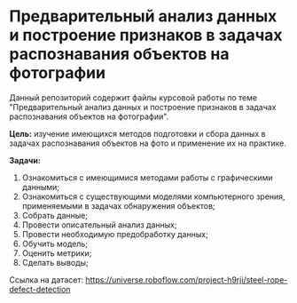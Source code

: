 # **Предварительный анализ данных и построение признаков в задачах распознавания объектов на фотографии**

Данный репозиторий содержит файлы курсовой работы по теме "Предварительный анализ данных и построение признаков в задачах распознавания объектов на фотографии".

**Цель:** изучение имеющихся методов подготовки и сбора данных в задачах распознавания объектов на фото и применение их на практике.

**Задачи:**

1. Ознакомиться с имеющимися методами работы с графическими данными;  
2. Ознакомиться с существующими моделями компьютерного зрения, применяемыми в задачах обнаружения объектов;  
3. Собрать данные;  
4. Провести описательный анализ данных;  
5. Провести необходимую предобработку данных;  
6. Обучить модель;  
8. Оценить метрики;  
9. Сделать выводы;

Ссылка на датасет: https://universe.roboflow.com/project-h9rji/steel-rope-defect-detection
